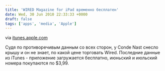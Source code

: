 ```yaml
---
title: 'WIRED Magazine for iPad временно бесплатен'
date: Wed, 30 Jun 2010 22:33:33 +0000
draft: false
tags: ['apps', 'media', 'Apple']
---
```


via [itunes.apple.com](http://itunes.apple.com/us/app/wired-magazine/id373903654?mt=8)

Судя по противоречивым данным со всех сторон, у Conde Nast снесло крышу и он не знает, по какой цене торговать Wired. Последние данные из iTunes - приложение загружается бесплатно, июньский и июльский номера покупаются по $3,99.